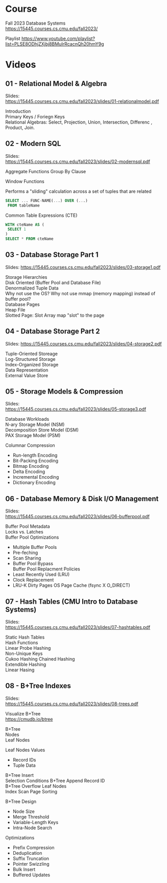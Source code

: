 # Course

Fall 2023 
Database Systems  
https://15445.courses.cs.cmu.edu/fall2023/  

Playlist
https://www.youtube.com/playlist?list=PLSE8ODhjZXjbj8BMuIrRcacnQh20hmY9g

# Videos

## 01 - Relational Model & Algebra

Slides:  
https://15445.courses.cs.cmu.edu/fall2023/slides/01-relationalmodel.pdf  

Introduction  
Primary Keys / Foriegn Keys  
Relational Algebras: Select, Projection, Union, Intersection, Differenc , Product, Join.  

## 02 - Modern SQL

Slides:   
https://15445.courses.cs.cmu.edu/fall2023/slides/02-modernsql.pdf  

Aggregate Functions
Group By Clause

Window Functions

Performs a "sliding" calculation across a set of tuples that are related
```sql
SELECT ... FUNC-NAME(...) OVER (...)
 FROM tableName
```

Common Table Expressions (CTE)

```sql
WITH cteName AS (
 SELECT 1
)
SELECT * FROM cteName
```

## 03 - Database Storage Part 1

Slides:
https://15445.courses.cs.cmu.edu/fall2023/slides/03-storage1.pdf

Storage Hierarchies  
Disk Oriented (Buffer Pool and Database File)  
Denormalized Tuple Data  
Why not use the OS? Why not use mmap (memory mapping) instead of buffer pool?  
Database Pages  
Heap File  
Slotted Page: Slot Array map "slot" to the page

## 04 - Database Storage Part 2

Slides:
https://15445.courses.cs.cmu.edu/fall2023/slides/04-storage2.pdf  

Tuple-Oriented Storeage   
Log-Structured Storage  
Index-Organized Storage  
Data Representation  
External Value Store  

## 05 - Storage Models & Compression

Slides:  
https://15445.courses.cs.cmu.edu/fall2023/slides/05-storage3.pdf

Database Workloads  
N-ary Storage Model (NSM)  
Decomposition Store Model (DSM)  
PAX Storage Model (PSM)  

Columnar Compression
- Run-length Encoding
- Bit-Packing Encoding
- Bitmap Encoding
- Delta Encoding
- Incremental Encoding
- Dictionary Encoding

## 06 - Database Memory & Disk I/O Management

Slides:  
https://15445.courses.cs.cmu.edu/fall2023/slides/06-bufferpool.pdf

Buffer Pool Metadata  
Locks vs. Latches  
Buffer Pool Optimizations  
- Multiple Buffer Pools  
- Pre-feching  
- Scan Sharing  
- Buffer Pool Bypass  
Buffer Pool Replacment Policies
- Least Recently Used (LRU)
- Clock Replacement
- LRU-K
Dirty Pages
OS Page Cache (fsync X O_DIRECT)

## 07 - Hash Tables (CMU Intro to Database Systems)

Slides:  
https://15445.courses.cs.cmu.edu/fall2023/slides/07-hashtables.pdf

Static Hash Tables  
Hash Functions  
Linear Probe Hashing  
Non-Unique Keys  
Cukoo Hashing
Chained Hashing  
Extendible Hashing  
Linear Hasing

## 08 - B+Tree Indexes

Slides:    
https://15445.courses.cs.cmu.edu/fall2023/slides/08-trees.pdf

Visualize B+Tree  
https://cmudb.io/btree  

B+Tree  
Nodes  
Leaf Nodes  

Leaf Nodes Values  
- Record IDs  
- Tuple Data  

B+Tree Insert  
Selection Conditions
B+Tree Append Record ID  
B+Tree Overflow Leaf Nodes  
Index Scan Page Sorting

B+Tree Design
- Node Size
- Merge Threshold
- Variable-Length Keys
- Intra-Node Search

Optimizations  
- Prefix Compression
- Deduplication
- Suffix Truncation
- Pointer Swizzling
- Bulk Insert
- Buffered Updates


